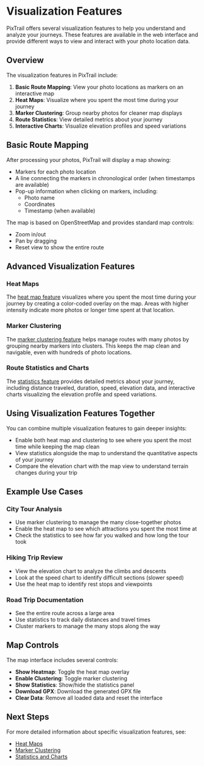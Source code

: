 # Visualization Features

PixTrail offers several visualization features to help you understand and analyze your journeys. These features are available in the web interface and provide different ways to view and interact with your photo location data.

## Overview

The visualization features in PixTrail include:

1. **Basic Route Mapping**: View your photo locations as markers on an interactive map
2. **Heat Maps**: Visualize where you spent the most time during your journey
3. **Marker Clustering**: Group nearby photos for cleaner map displays
4. **Route Statistics**: View detailed metrics about your journey
5. **Interactive Charts**: Visualize elevation profiles and speed variations

## Basic Route Mapping

After processing your photos, PixTrail will display a map showing:

- Markers for each photo location
- A line connecting the markers in chronological order (when timestamps are available)
- Pop-up information when clicking on markers, including:
  - Photo name
  - Coordinates
  - Timestamp (when available)

The map is based on OpenStreetMap and provides standard map controls:
- Zoom in/out
- Pan by dragging
- Reset view to show the entire route

## Advanced Visualization Features

### Heat Maps

The [heat map feature](heatmap.md) visualizes where you spent the most time during your journey by creating a color-coded overlay on the map. Areas with higher intensity indicate more photos or longer time spent at that location.

### Marker Clustering

The [marker clustering feature](clustering.md) helps manage routes with many photos by grouping nearby markers into clusters. This keeps the map clean and navigable, even with hundreds of photo locations.

### Route Statistics and Charts

The [statistics feature](statistics.md) provides detailed metrics about your journey, including distance traveled, duration, speed, elevation data, and interactive charts visualizing the elevation profile and speed variations.

## Using Visualization Features Together

You can combine multiple visualization features to gain deeper insights:

- Enable both heat map and clustering to see where you spent the most time while keeping the map clean
- View statistics alongside the map to understand the quantitative aspects of your journey
- Compare the elevation chart with the map view to understand terrain changes during your trip

## Example Use Cases

### City Tour Analysis
- Use marker clustering to manage the many close-together photos
- Enable the heat map to see which attractions you spent the most time at
- Check the statistics to see how far you walked and how long the tour took

### Hiking Trip Review
- View the elevation chart to analyze the climbs and descents
- Look at the speed chart to identify difficult sections (slower speed)
- Use the heat map to identify rest stops and viewpoints

### Road Trip Documentation
- See the entire route across a large area
- Use statistics to track daily distances and travel times
- Cluster markers to manage the many stops along the way

## Map Controls

The map interface includes several controls:

- **Show Heatmap**: Toggle the heat map overlay
- **Enable Clustering**: Toggle marker clustering
- **Show Statistics**: Show/hide the statistics panel
- **Download GPX**: Download the generated GPX file
- **Clear Data**: Remove all loaded data and reset the interface

## Next Steps

For more detailed information about specific visualization features, see:

- [Heat Maps](heatmap.md)
- [Marker Clustering](clustering.md)
- [Statistics and Charts](statistics.md)
